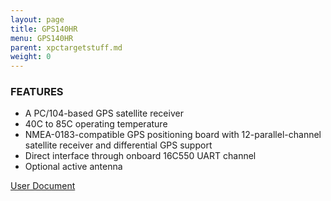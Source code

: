 ```yaml
---
layout: page
title: GPS140HR
menu: GPS140HR
parent: xpctargetstuff.md
weight: 0
---
```


### FEATURES

* A PC/104-based GPS satellite receiver
* 40C to 85C operating temperature
* NMEA-0183-compatible GPS positioning board with 12-parallel-channel satellite receiver and differential GPS support
* Direct interface through onboard 16C550 UART channel
* Optional active antenna

[User Document](https://www.rtd.com/NEW_manuals/hardware/utilitymodules/GPS140.pdf)
